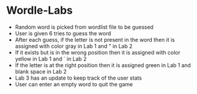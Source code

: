 # Wordle-Labs
- Random word is picked from wordlist file to be guessed
- User is given 6 tries to guess the word
- After each guess, if the letter is not present in the word then it is assigned with color gray in Lab 1 and " in Lab 2
- If it exists but is in the wrong position then it is assigned with color yellow in Lab 1 and ` in Lab 2
- If the letter is at the right position then it is assigned green in Lab 1 and blank space in Lab 2
- Lab 3 has an update to keep track of the user stats
- User can enter an empty word to quit the game
